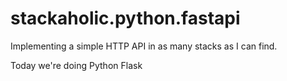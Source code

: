 # stackaholic.python.fastapi
Implementing a simple HTTP API in as many stacks as I can find.

Today we're doing Python Flask
